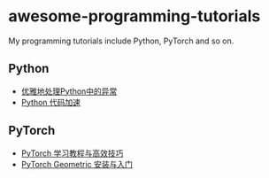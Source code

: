 # awesome-programming-tutorials
My programming tutorials include Python, PyTorch and so on.

## Python

- [优雅地处理Python中的异常](python/python-exception.ipynb)
- [Python 代码加速](python/python-accelerate.ipynb)

## PyTorch

- [PyTorch 学习教程与高效技巧](pytorch/effective-pytorch.ipynb)
- [PyTorch Geometric 安装与入门](pytorch/PyG-tutorials.ipynb)

